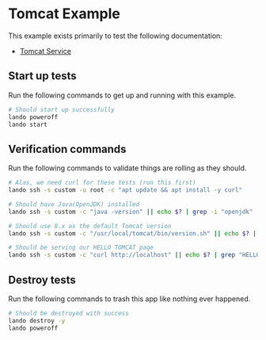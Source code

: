 Tomcat Example
==============

This example exists primarily to test the following documentation:

* [Tomcat Service](https://docs.devwithlando.io/tutorials/tomcat.html)

Start up tests
--------------

Run the following commands to get up and running with this example.

```bash
# Should start up successfully
lando poweroff
lando start
```

Verification commands
---------------------

Run the following commands to validate things are rolling as they should.

```bash
# Alas, we need curl for these tests (run this first)
lando ssh -s custom -u root -c "apt update && apt install -y curl"

# Should have Java(OpenJDK) installed
lando ssh -s custom -c "java -version" || echo $? | grep -i "openjdk"

# Should use 8.x as the default Tomcat version
lando ssh -s custom -c "/usr/local/tomcat/bin/version.sh" || echo $? | grep Tomcat\/8.

# Should be serving our HELLO TOMCAT page
lando ssh -s custom -c "curl http://localhost" || echo $? | grep "HELLO TOMCAT"

```

Destroy tests
-------------

Run the following commands to trash this app like nothing ever happened.

```bash
# Should be destroyed with success
lando destroy -y
lando poweroff
```
